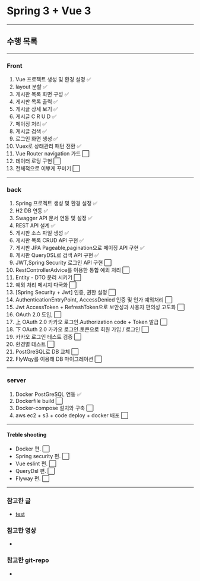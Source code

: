 # Spring 3 + Vue 3

---


## 수행 목록
---
### Front
1. Vue 프로젝트 생성 및 환경 설정 ✅
2. layout 분할 ✅
3. 게시판 목록 화면 구성 ✅
4. 게시판 목록 출력 ✅
5. 게시글 상세 보기 ✅
6. 게시글 C R U D ✅
7. 페이징 처리 ✅
8. 게시글 검색 ✅
9. 로그인 화면 생성 ✅
10. Vuex로 상태관리 패턴 전환 ✅
11. Vue Router navigation 가드 ⬜
12. 데이터 로딩 구현 ⬜
13. 전체적으로 이뿌게 꾸미기 ⬜

---
### back
1. Spring 프로젝트 생성 및 환경 설정 ✅
2. H2 DB 연동 ✅
3. Swagger API 문서 연동 및 설정 ✅
4. REST API 설계 ✅
5. 게시판 소스 파일 생성 ✅
6. 게시판 목록 CRUD API 구현 ✅
7. 게시판 JPA Pageable,pagination으로 페이징 API 구현 ✅
8. 게시판 QueryDSL로 검색 API 구현 ✅
9. JWT,Spring Security 로그인 API 구현 ⬜  
10. RestControllerAdvice를 이용한 통합 예외 처리 ⬜
11. Entity - DTO 분리 시키기 ⬜
12. 예외 처리 메시지 다국화 ⬜
13. [Spring Security + Jwt] 인증, 권한 설정 ⬜
14. AuthenticationEntryPoint, AccessDenied 인증 및 인가 예외처리 ⬜
15. Jwt AccessToken + RefreshToken으로 보안성과 사용자 편의성 고도화 ⬜
16. OAuth 2.0 도입, ⬜
17. 上 OAuth 2.0 카카오 로그인.Authorization code + Token 발급 ⬜
18. 下 OAuth 2.0 카카오 로그인.토큰으로 회원 가입 / 로그인 ⬜
19. 카카오 로그인 테스트 검증 ⬜
20. 환경별 테스트 ⬜
21. PostGreSQL로 DB 교체 ⬜
22. FlyWqy를 이용해 DB 마이그레이션 ⬜

---
### server
1. Docker PostGreSQL 연동 ✅
2. Dockerfile build ⬜
3. Docker-compose 설치와 구축 ⬜
4. aws ec2 + s3 + code deploy + docker 배포 ⬜

---
#### Treble shooting

- Docker 편. ⬜
- Spring security 편. ⬜
- Vue eslint 편. ⬜
- QueryDsl 편. ⬜
- Flyway 편. ⬜ 

---
### 참고한 글
- [test](www.test.com)

### 참고한 영상 
- 
### 참고한 git-repo 
- 

